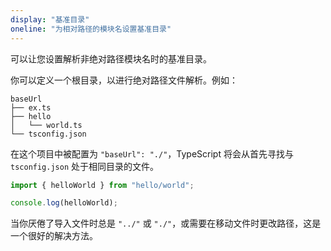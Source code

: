 ```yaml
---
display: "基准目录"
oneline: "为相对路径的模块名设置基准目录"
---
```


可以让您设置解析非绝对路径模块名时的基准目录。

你可以定义一个根目录，以进行绝对路径文件解析。例如：

```
baseUrl
├── ex.ts
├── hello
│   └── world.ts
└── tsconfig.json
```

在这个项目中被配置为 `"baseUrl": "./"`，TypeScript 将会从首先寻找与 `tsconfig.json` 处于相同目录的文件。

```ts
import { helloWorld } from "hello/world";

console.log(helloWorld);
```

当你厌倦了导入文件时总是 `"../"` 或 `"./"`，或需要在移动文件时更改路径，这是一个很好的解决方法。
